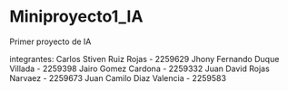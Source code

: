 # Miniproyecto1_IA
Primer proyecto de IA

integrantes: 
Carlos Stiven Ruiz Rojas - 2259629
Jhony Fernando Duque Villada - 2259398
Jairo Gomez Cardona - 2259332
Juan David Rojas Narvaez - 2259673
Juan Camilo Diaz Valencia - 2259583
